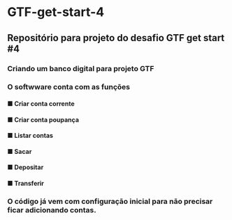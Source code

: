 # GTF-get-start-4

## Repositório para projeto do desafio GTF get start #4

### Criando um banco digital para projeto GTF

### O softwware conta com as funções

#### ■ Criar conta corrente
#### ■ Criar conta poupança
#### ■ Listar contas
#### ■ Sacar
#### ■ Depositar
#### ■ Transferir


### O código já vem com configuração inicial para não precisar ficar adicionando contas.
